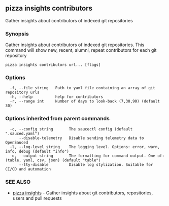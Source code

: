 ## pizza insights contributors

Gather insights about contributors of indexed git repositories

### Synopsis

Gather insights about contributors of indexed git repositories. This command will show new, recent, alumni, repeat contributors for each git repository

```
pizza insights contributors url... [flags]
```

### Options

```
  -f, --file string   Path to yaml file containing an array of git repository urls
  -h, --help          help for contributors
  -r, --range int     Number of days to look-back (7,30,90) (default 30)
```

### Options inherited from parent commands

```
  -c, --config string       The saucectl config (default ".sauced.yaml")
      --disable-telemetry   Disable sending telemetry data to OpenSauced
  -l, --log-level string    The logging level. Options: error, warn, info, debug (default "info")
  -o, --output string       The formatting for command output. One of: (table, yaml, csv, json) (default "table")
      --tty-disable         Disable log stylization. Suitable for CI/CD and automation
```

### SEE ALSO

* [pizza insights](pizza_insights.md)	 - Gather insights about git contributors, repositories, users and pull requests

